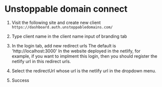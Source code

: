 # Unstoppable domain connect

1. Visit the following site and create new client<br />
`https://dashboard.auth.unstoppabledomains.com/`

2. Type client name in the client name input of branding tab
3. In the login tab, add new redirect urls
The default is 'http://localhost:3000'
In the website deployed in the netlify, for example, if you want to implment this login, then you should register the netlify url in this redirect urls.
4. Select the redirectUrl whose url is the netlify url in the dropdown menu.<br />
5. Success